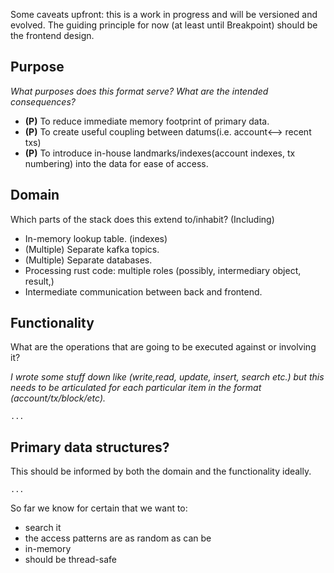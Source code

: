 
Some caveats upfront: this is a work in progress and will be versioned and evolved. The guiding principle for now (at least until Breakpoint) should be the frontend design.


## Purpose

*What purposes does this format serve? What are the intended consequences?*

- **(P)** To reduce immediate memory footprint of primary data.
- **(P)** To create useful coupling between datums(i.e. account<--> recent txs)
- **(P)** To introduce in-house landmarks/indexes(account indexes, tx numbering) into the data for ease of access. 


## Domain

Which parts of the stack does this extend to/inhabit? (Including)

- In-memory lookup table. (indexes)
- (Multiple) Separate kafka topics.
- (Multiple) Separate databases.
- Processing rust code: multiple roles (possibly, intermediary object, result,)
- Intermediate communication between back and frontend.

## Functionality

What are the operations that are going to be executed against or involving it?

*I wrote some stuff down like (write,read, update, insert, search etc.) but this needs to be articulated for each particular item in the format (account/tx/block/etc).*

```
...
```

##  Primary data structures?

This should be informed by both the domain and the functionality ideally.

```
...
```

So far we know for certain that we want to:

- search it 
- the access patterns are as random as can be
- in-memory
- should be thread-safe




